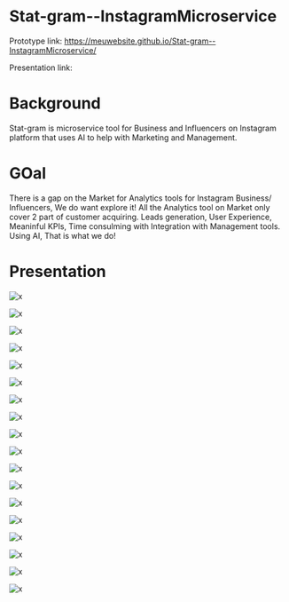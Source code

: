 # Stat-gram--InstagramMicroservice

Prototype link: https://meuwebsite.github.io/Stat-gram--InstagramMicroservice/

Presentation link: 


# Background

Stat-gram is microservice tool for Business and Influencers on Instagram platform that uses AI to help with Marketing and Management.

# GOal

There is a gap on the Market for Analytics tools for Instagram Business/ Influencers, We do want explore it!
All the Analytics tool on Market only cover 2 part of customer acquiring. Leads generation, User Experience,
Meaninful KPIs, Time consulming with Integration with Management tools. Using AI, That is what we do!


# Presentation

![x](assets/gif/instagramProject/Slide1.GIF)



![x](assets/gif/instagramProject/Slide2.GIF)



![x](assets/gif/instagramProject/Slide3.GIF)



![x](assets/gif/instagramProject/Slide4.GIF)



![x](assets/gif/instagramProject/Slide5.GIF)



![x](assets/gif/instagramProject/Slide6.GIF)




![x](assets/gif/instagramProject/Slide7.GIF)



![x](assets/gif/instagramProject/Slide8.GIF)



![x](assets/gif/instagramProject/Slide9.GIF)



![x](assets/gif/instagramProject/Slide10.GIF)



![x](assets/gif/instagramProject/Slide11.GIF)



![x](assets/gif/instagramProject/Slide12.GIF)


![x](assets/gif/instagramProject/Slide13.GIF)



![x](assets/gif/instagramProject/Slide14.GIF)



![x](assets/gif/instagramProject/Slide15.GIF)



![x](assets/gif/instagramProject/Slide16.GIF)



![x](assets/gif/instagramProject/Slide17.GIF)



![x](assets/gif/instagramProject/Slide18.GIF)

